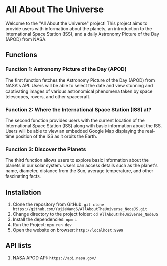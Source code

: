 # All About The Universe
Welcome to the "All About the Universe" project! This project aims to provide users with information about the planets, an introduction to the International Space Station (ISS), and a daily Astronomy Picture of the Day (APOD) from NASA.

## Functions
### Function 1: Astronomy Picture of the Day (APOD)
The first function fetches the Astronomy Picture of the Day (APOD) from NASA's API. Users will be able to select the date and view stunning and captivating images of various astronomical phenomena taken by space telescopes, rovers, and other spacecraft.

### Function 2: Where the International Space Station (ISS) at?
The second function provides users with the current location of the International Space Station (ISS) along with basic information about the ISS. Users will be able to view an embedded Google Map displaying the real-time position of the ISS as it orbits the Earth.

### Function 3: Discover the Planets
The third function allows users to explore basic information about the planets in our solar system. Users can access details such as the planet's name, diameter, distance from the Sun, average temperature, and other fascinating facts.

## Installation
1. Clone the repository from GitHub: `git clone https://github.com/YujiaWang6/AllAboutTheUniverse_NodeJS.git`
2. Change directory to the project folder: `cd AllAboutTheUniverse_NodeJS`
3. Install the dependencies: `npm i`
4. Run the Project: `npm run dev`
5. Open the website on browser: `http://localhost:9999`

## API lists
1. NASA APOD API: `https://api.nasa.gov/`
